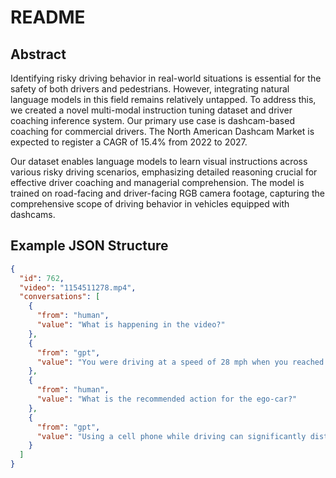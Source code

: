 # README

## Abstract
Identifying risky driving behavior in real-world situations is essential for the safety of both drivers and pedestrians. However, integrating natural language models in this field remains relatively untapped. To address this, we created a novel multi-modal instruction tuning dataset and driver coaching inference system. Our primary use case is dashcam-based coaching for commercial drivers. The North American Dashcam Market is expected to register a CAGR of 15.4% from 2022 to 2027.

Our dataset enables language models to learn visual instructions across various risky driving scenarios, emphasizing detailed reasoning crucial for effective driver coaching and managerial comprehension. The model is trained on road-facing and driver-facing RGB camera footage, capturing the comprehensive scope of driving behavior in vehicles equipped with dashcams.

## Example JSON Structure

```json
{
  "id": 762,
  "video": "1154511278.mp4",
  "conversations": [
    {
      "from": "human",
      "value": "What is happening in the video?"
    },
    {
      "from": "gpt",
      "value": "You were driving at a speed of 28 mph when you reached for your cell phone."
    },
    {
      "from": "human",
      "value": "What is the recommended action for the ego-car?"
    },
    {
      "from": "gpt",
      "value": "Using a cell phone while driving can significantly distract you and increase the risk of an accident. Please refrain from using your phone and focus on the road to ensure your safety and the safety of others."
    }
  ]
}
